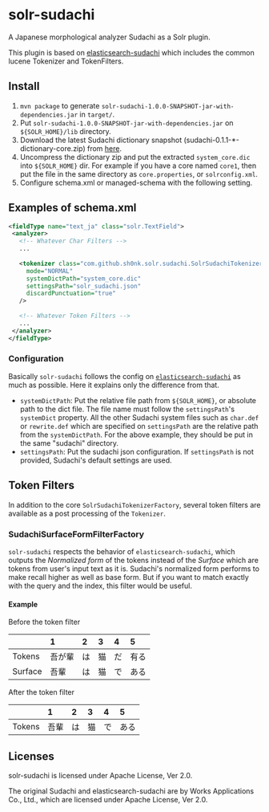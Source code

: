 # solr-sudachi

A Japanese morphological analyzer Sudachi as a Solr plugin.

This plugin is based on [elasticsearch-sudachi](https://github.com/WorksApplications/elasticsearch-sudachi)
which includes the common lucene Tokenizer and TokenFilters.

## Install

1. `mvn package` to generate `solr-sudachi-1.0.0-SNAPSHOT-jar-with-dependencies.jar` in `target/`.
2. Put `solr-sudachi-1.0.0-SNAPSHOT-jar-with-dependencies.jar` on `${SOLR_HOME}/lib` directory.
3. Download the latest Sudachi dictionary snapshot (sudachi-0.1.1-*-dictionary-core.zip) 
from [here](https://oss.sonatype.org/content/repositories/snapshots/com/worksap/nlp/sudachi/0.1.1-SNAPSHOT/).
4. Uncompress the dictionary zip and put the extracted `system_core.dic` into `${SOLR_HOME}` dir.
For example if you have a core named `core1`, then put the file in the same directory as `core.properties`,
or `solrconfig.xml`.
5. Configure schema.xml or managed-schema with the following setting.

## Examples of schema.xml

```xml
<fieldType name="text_ja" class="solr.TextField">
 <analyzer>
   <!-- Whatever Char Filters -->
   ...
   
   <tokenizer class="com.github.sh0nk.solr.sudachi.SolrSudachiTokenizerFactory"
     mode="NORMAL"
     systemDictPath="system_core.dic"
     settingsPath="solr_sudachi.json"
     discardPunctuation="true"
   />
   
   <!-- Whatever Token Filters -->
   ...
 </analyzer>
</fieldType>
```

### Configuration

Basically `solr-sudachi` follows the config on
 [`elasticsearch-sudachi`](https://github.com/WorksApplications/elasticsearch-sudachi#configuration)
as much as possible. Here it explains only the difference from that.

- `systemDictPath`: Put the relative file path from `${SOLR_HOME}`, or 
absolute path to the dict file. The file name must follow the `settingsPath`'s 
`systemDict` property. All the other Sudachi system files such as `char.def` or 
`rewrite.def` which are specified on `settingsPath` are the relative path 
from the `systemDictPath`. For the above example, they should be put
in the same "sudachi" directory.
- `settingsPath`: Put the sudachi json configuration. 
If `settingsPath` is not provided, Sudachi's default settings are used.

## Token Filters

In addition to the core `SolrSudachiTokenizerFactory`, several token filters
are available as a post processing of the `Tokenizer`.

### SudachiSurfaceFormFilterFactory

`solr-sudachi` respects the behavior of `elasticsearch-sudachi`, which outputs 
the *Normalized form* of the tokens instead of the *Surface* which are tokens from
user's input text as it is. Sudachi's normalized form performs to make recall higher 
as well as base form. But if you want to match exactly with the query and the index, 
this filter would be useful.

#### Example

Before the token filter

|          |1    |2   |3   |4   |5   |
|:---------|:----|:---|:---|:---|:---|
|Tokens    |吾が輩|は|猫|だ|有る|
|Surface   |吾輩  |は|猫|で|ある|

After the token filter

|          |1    |2   |3   |4   |5   |
|:---------|:----|:---|:---|:---|:---|
|Tokens   |吾輩  |は|猫|で|ある|

## Licenses

solr-sudachi is licensed under Apache License, Ver 2.0.

The original Sudachi and elasticsearch-sudachi are 
by Works Applications Co., Ltd., which are licensed under Apache License,
Ver 2.0.

